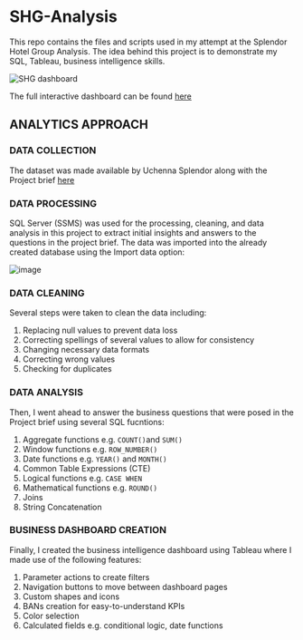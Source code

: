 # SHG-Analysis
This repo contains the files and scripts used in my attempt at the Splendor Hotel Group Analysis. The idea behind this project is to demonstrate my SQL, Tableau, business intelligence skills.

![SHG dashboard](https://github.com/TobyTobi/SHG-Analysis/assets/102298244/eaa6a46c-afff-436d-88fe-1f258d9c2b75)


The full interactive dashboard can be found [here](https://public.tableau.com/app/profile/tobiloba.babajide/viz/SHGDashboard_17012996593220/Revenue)

## ANALYTICS APPROACH
### DATA COLLECTION
The dataset was made available by Uchenna Splendor along with the Project brief [here](https://drive.google.com/drive/folders/1fVXLsP4nvgJJ4kxiUx92Dk8KUJtEgJTQ)

### DATA PROCESSING
SQL Server (SSMS) was used for the processing, cleaning, and data analysis in this project to extract initial insights and answers to the questions in the project brief.
The data was imported into the already created database using the Import data option:

![image](https://github.com/TobyTobi/SHG-Analysis/assets/102298244/495fd7e4-44d1-4e3f-b704-9a2a8ec9fa21)


### DATA CLEANING
Several steps were taken to clean the data including:
1. Replacing null values to prevent data loss
2. Correcting spellings of several values to allow for consistency
3. Changing necessary data formats
4. Correcting wrong values
5. Checking for duplicates

### DATA ANALYSIS
Then, I went ahead to answer the business questions that were posed in the Project brief using several SQL fucntions:
1. Aggregate functions e.g. ```COUNT()```and ```SUM()```
2. Window functions e.g. ```ROW_NUMBER()```
3. Date functions e.g. ```YEAR()``` and ```MONTH()```
4. Common Table Expressions (CTE)
5. Logical functions e.g. ```CASE WHEN```
6. Mathematical functions e.g. ```ROUND()```
7. Joins
8. String Concatenation

### BUSINESS DASHBOARD CREATION
Finally, I created the business intelligence dashboard using Tableau where I made use of the following features:
1. Parameter actions to create filters
2. Navigation buttons to move between dashboard pages
3. Custom shapes and icons
4. BANs creation for easy-to-understand KPIs
5. Color selection
6. Calculated fields e.g. conditional logic, date functions
